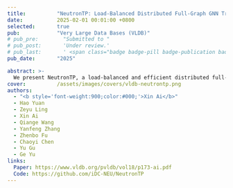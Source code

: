 ```yaml
---
title:          "NeutronTP: Load-Balanced Distributed Full-Graph GNN Training with Tensor Parallelism"
date:           2025-02-01 00:01:00 +0800
selected:       true
pub:            "Very Large Data Bases (VLDB)"
# pub_pre:        "Submitted to "
# pub_post:       'Under review.'
# pub_last:       ' <span class="badge badge-pill badge-publication badge-success">Spotlight</span>'
pub_date:       "2025"

abstract: >-
  We present NeutronTP, a load-balanced and efficient distributed full-graph GNN training system. NeutronTP leverages GNN tensor parallelism for distributed training, which partitions feature rather than graph structures. Compared to GNN data parallelism, NeutronTP eliminates cross-worker vertex dependencies and achieves a balanced workload.
cover:          /assets/images/covers/vldb-neutrontp.png
authors:
  - "<b style='font-weight:900;color:#000;'>Xin Ai</b>"
  - Hao Yuan
  - Zeyu Ling
  - Xin Ai
  - Qiange Wang
  - Yanfeng Zhang
  - Zhenbo Fu
  - Chaoyi Chen
  - Yu Gu
  - Ge Yu
links:
  Paper: https://www.vldb.org/pvldb/vol18/p173-ai.pdf
  Code: https://github.com/iDC-NEU/NeutronTP
---
```





